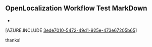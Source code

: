 ## OpenLocalization Workflow Test MarkDown
* 

[AZURE.INCLUDE [3ede7010-5472-49d1-925e-473e67205b65](calleeMd1.md)]

 
thanks!